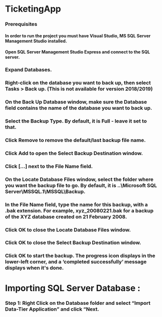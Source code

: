 # TicketingApp

### Prerequisites

#### In order to run the project you must have Visual Studio, MS SQL Server Management Studio installed.

#### Open SQL Server Management Studio Express and connect to the SQL server.
### Expand Databases.
### Right-click on the database you want to back up, then select Tasks > Back up. (This is not available for version 2018/2019)
### On the Back Up Database window, make sure the Database field contains the name of the database you want to back up.
### Select the Backup Type. By default, it is Full - leave it set to that.
### Click Remove to remove the default/last backup file name.
### Click Add to open the Select Backup Destination window.
### Click [...] next to the File Name field.
### On the Locate Database Files window, select the folder where you want the backup file to go. By default, it is ..\Microsoft SQL Server\MSSQL.1\MSSQL\Backup.
### In the File Name field, type the name for this backup, with a .bak extension. For example, xyz_20080221.bak for a backup of the XYZ database created on 21 February 2008.
### Click OK to close the Locate Database Files window.
### Click OK to close the Select Backup Destination window.
### Click OK to start the backup. The progress icon displays in the lower-left corner, and a ‘completed successfully’ message displays when it's done.


# Importing SQL Server Database :
### Step 1: Right Click on the Database folder and select “Import Data-Tier Application” and click “Next.

